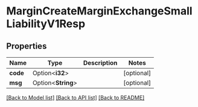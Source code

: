# MarginCreateMarginExchangeSmallLiabilityV1Resp

## Properties

Name | Type | Description | Notes
------------ | ------------- | ------------- | -------------
**code** | Option<**i32**> |  | [optional]
**msg** | Option<**String**> |  | [optional]

[[Back to Model list]](../README.md#documentation-for-models) [[Back to API list]](../README.md#documentation-for-api-endpoints) [[Back to README]](../README.md)


